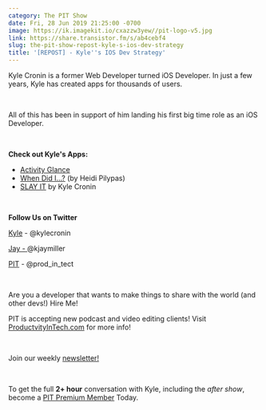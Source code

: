 ```yaml
---
category: The PIT Show
date: Fri, 28 Jun 2019 21:25:00 -0700
image: https://ik.imagekit.io/cxazzw3yew//pit-logo-v5.jpg
link: https://share.transistor.fm/s/ab4cebf4
slug: the-pit-show-repost-kyle-s-ios-dev-strategy
title: '[REPOST] - Kyle''s IOS Dev Strategy'
---
```


<p>Kyle Cronin is a former Web Developer turned iOS Developer. In just a few years, Kyle has created apps for thousands of users. </p><p><br /></p><p>All of this has been in support of him landing his first big time role as an iOS Developer. </p><p><br /></p><p><b>Check out Kyle's Apps:</b></p><ul>
<li><a href="https://apps.apple.com/us/app/activity-glance/id1388272110">Activity Glance</a></li>
<li>
<a href="https://apps.apple.com/us/app/when-did-i/id1463692593">When Did I…?</a> (by Heidi Pilypas)</li>
<li>
<a href="https://apps.apple.com/us/app/slay-it/id1460213513">SLAY IT</a> by Kyle Cronin</li>
</ul><p><br /></p><p><b>Follow Us on Twitter</b></p><p><a href="https://twitter.com/kylecronin">Kyle</a> - @kylecronin</p><p><a href="https://twitter.com/kjaymiller">Jay - </a>@kjaymiller</p><p><a href="https://twitter.com/prod_in_tech">PIT</a> - @prod_in_tect</p><p><br /></p><p>Are you a developer that wants to make things to share with the world (and other devs!) Hire Me!</p><p>PIT is accepting new podcast and video editing clients! Visit <a href="https://productivityintech.com">ProductvityInTech.com</a> for more info!</p><p><br /></p><p>Join our weekly <a href="https://buttondown.email/productivityintech">newsletter!</a></p><p><br /></p><p>To get the full <strong>2+ hour</strong> conversation with Kyle, including the <em>after show</em>, become a <a href="https://productivityintech.com/memberships">PIT Premium Member</a> Today. </p>